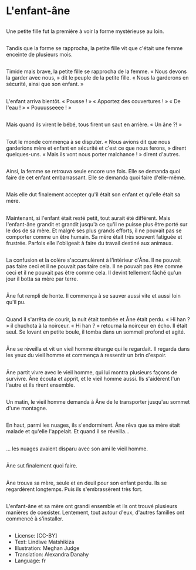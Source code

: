 # L'enfant-âne

##
Une petite fille fut la première à voir la forme mystérieuse au loin.

##
Tandis que la forme se rapprocha, la petite fille vit que c'était une femme enceinte de plusieurs mois.

##
Timide mais brave, la petite fille se rapprocha de la femme. « Nous devons la garder avec nous, » dit le peuple de la petite fille. « Nous la garderons en sécurité, ainsi que son enfant. »

##
L'enfant arriva bientôt. « Pousse ! » « Apportez des couvertures ! » « De l'eau ! » « Pouuusseeee ! »

##
Mais quand ils virent le bébé, tous firent un saut en arrière. « Un âne ?! »

##
Tout le monde commença à se disputer. « Nous avions dit que nous garderions mère et enfant en sécurité et c'est ce que nous ferons, » dirent quelques-uns. « Mais ils vont nous porter malchance ! » dirent d'autres.

##
Ainsi, la femme se retrouva seule encore une fois. Elle se demanda quoi faire de cet enfant embarrassant. Elle se demanda quoi faire d'elle-même.

##
Mais elle dut finalement accepter qu'il était son enfant et qu'elle était sa mère.

##
Maintenant, si l'enfant était resté petit, tout aurait été différent. Mais l'enfant-âne grandit et grandit jusqu'à ce qu'il ne puisse plus être porté sur le dos de sa mère. Et malgré ses plus grands efforts, il ne pouvait pas se comporter comme un être humain. Sa mère était très souvent fatiguée et frustrée. Parfois elle l'obligeait à faire du travail destiné aux animaux.

##
La confusion et la colère s'accumulèrent à l'intérieur d'Âne. Il ne pouvait pas faire ceci et il ne pouvait pas faire cela. Il ne pouvait pas être comme ceci et il ne pouvait pas être comme cela. Il devint tellement fâché qu'un jour il botta sa mère par terre.

##
Âne fut rempli de honte. Il commença à se sauver aussi vite et aussi loin qu'il pu.

##
Quand il s'arrêta de courir, la nuit était tombée et Âne était perdu. « Hi han ? » il chuchota à la noirceur. « Hi han ? » retourna la noirceur en écho. Il était seul. Se lovant en petite boule, il tomba dans un sommeil profond et agité.

##
Âne se réveilla et vit un vieil homme étrange qui le regardait. Il regarda dans les yeux du vieil homme et commença à ressentir un brin d'espoir.

##
Âne partit vivre avec le vieil homme, qui lui montra plusieurs façons de survivre. Âne écouta et apprit, et le vieil homme aussi. Ils s'aidèrent l'un l'autre et ils rirent ensemble.

##
Un matin, le vieil homme demanda à Âne de le transporter jusqu'au sommet d'une montagne.

##
En haut, parmi les nuages, ils s'endormirent. Âne rêva que sa mère était malade et qu'elle l'appelait. Et quand il se réveilla...

##
... les nuages avaient disparu avec son ami le vieil homme.

##
Âne sut finalement quoi faire.

##
Âne trouva sa mère, seule et en deuil pour son enfant perdu. Ils se regardèrent longtemps. Puis ils s'embrassèrent très fort.

##
L'enfant-âne et sa mère ont grandi ensemble et ils ont trouvé plusieurs manières de coexister. Lentement, tout autour d'eux, d'autres familles ont commencé à s'installer.

##
* License: [CC-BY]
* Text: Lindiwe Matshikiza
* Illustration: Meghan Judge
* Translation: Alexandra Danahy
* Language: fr

